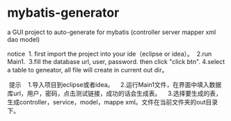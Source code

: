 # mybatis-generator
a GUI project to auto-generate for mybatis (controller server mapper xml dao model)

notice
  1. first import the project into your ide（eclipse or idea）。
  2.run Main1.
  3.fill the database url, user, password. then click "click btn".
  4.select a table to geneator, all file will create in current out dir。
  
  提示
    1.导入项目到eclipse或者idea。
    2.运行Main1文件，在界面中填入数据库url，用户，密码，点击测试链接，成功的话会生成表。
    3.选择要生成的表，生成controller，service，model，mappe xml。文件在当前文件夹的out目录下。
